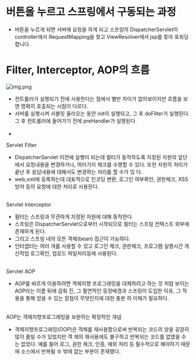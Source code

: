# 버튼을 누르고 스프링에서 구동되는 과정
- 버튼을 누르게 되면 서버에 요청을 하게 되고 스프링의 DispatcherServlet이 controller에서 RequestMapping을 찾고 ViewResolver에서 jsp를 찾아 포워딩합니다.

# Filter, Interceptor, AOP의 흐름
![img.png](../../../etc/image/img.png)

- 컨트롤러가 실행되기 전에 사용한다는 점에서 별반 차이가 없어보이지만 흐름을 보면 명확히 호출되는 시점이 다르다.
- 서버를 실행시켜 서블릿 올라오는 동안 init이 실행되고, 그 후 doFilter가 실행된다. 그 후 컨트롤러에 들어가기 전에 preHandler가 실행된다.
<br><br>
- 
Servlet Filter
- DispatcherServlet 이전에 실행이 되는데 필터가 동작하도록 지정된 자원의 앞단에서 요청내용을 변경하거나, 여러가지 체크를 수행할 수 있다. 또한 자원의 처리가 끝난 후 응답내용에 대해서도 변경하는 처리를 할 수가 있 다.
- web,xml에 등록하는데 대표적으로 인코딩 변환, 로그인 여부확인, 권한체크, XSS방어 등의 요청에 대한 처리로 사용된다.
<br><br>

Servlet Interceptor
- 필터는 스프링과 무관하게 지정된 자원에 대해 동작한다.
- 스프링은 DispatcherServlet으로부터 시작되므로 필터는 스프링 컨텍스트 외부에 존재하게 된다.
- 그리고 스프링 내의 모든 객체(bean) 접근이 가능하다.
- 인터셉터는 여러 개를 사용할 수 있고 로그인 체크, 권한체크, 프로그램 실행시간 게산작업 로그확인, 업로드 파일처리등에 사용된다.
<br><br>

Servlet AOP
- AOP를 바르게 이용하려면 객체지향 프로그래밍을 대체하려고 하는 것 처럼 보이는 AOP라는 이름 뒤에 감춰 진, 그 필연적인 등장배경과 스프링이 도입한 이유, 그 적용을 통해 얻을 수 있는 장점이 무엇인지에 대한 충분 하 이해가 필요하다.
<br><br>

AOP는 객체지향프로그래밍을 보완하는 확장적인 개념
- 객체지향프로그래밍(OOP)은 객체를 재사용함으로써 반복되는 코드의 양을 굉장히 많이 줄일 수가 있었지만 객 체의 재사용에도 불구하고 반복되는 코드를 없앴을 수는 없었다. 예를 들어 로그, 권한 체크, 인증, 예외 처리 등 필수적으로 해야하기 때문에 소스에서 반복될 수 밖에 없는 부분이 존재했다.
